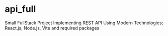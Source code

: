 # api_full
Small FullStack Project Implementing REST API Using Modern Technologies; React.js, Node.js, Vite and required packages
